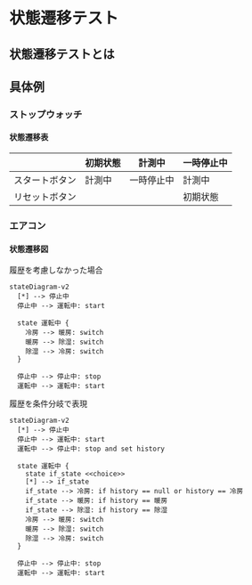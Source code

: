 # 状態遷移テスト

## 状態遷移テストとは

## 具体例

### ストップウォッチ

#### 状態遷移表

|                | 初期状態 | 計測中     | 一時停止中 |
| -------------- | -------- | ---------- | ---------- |
| スタートボタン | 計測中   | 一時停止中 | 計測中     |
| リセットボタン |          |            | 初期状態   |

### エアコン

#### 状態遷移図

履歴を考慮しなかった場合

```mermaid
stateDiagram-v2
  [*] --> 停止中
  停止中 --> 運転中: start

  state 運転中 {
    冷房 --> 暖房: switch
    暖房 --> 除湿: switch
    除湿 --> 冷房: switch
  } 

  停止中 --> 停止中: stop
  運転中 --> 運転中: start
```

履歴を条件分岐で表現

```mermaid
stateDiagram-v2
  [*] --> 停止中
  停止中 --> 運転中: start
  運転中 --> 停止中: stop and set history

  state 運転中 {
    state if_state <<choice>>
    [*] --> if_state
    if_state --> 冷房: if history == null or history == 冷房
    if_state --> 暖房: if history == 暖房
    if_state --> 除湿: if history == 除湿
    冷房 --> 暖房: switch
    暖房 --> 除湿: switch
    除湿 --> 冷房: switch
  } 

  停止中 --> 停止中: stop
  運転中 --> 運転中: start
```
